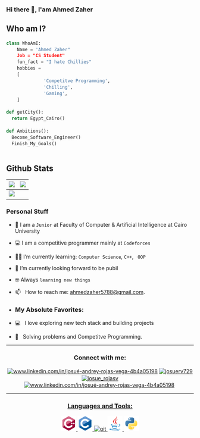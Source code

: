 ### Hi there 👋, I'am Ahmed Zaher

## Who am I?

```python
class WhoAmI:
    Name = 'Ahmed Zaher"
    Job = "CS Student"
    fun_fact = "I hate Chillies"
    hobbies = 
    [
              'Competitve Programming',
              'Chilling',
              'Gaming',
    ]
	
def getCity():
  return Egypt_Cairo()
	
def Ambitions():
  Become_Software_Engineer()
  Finish_My_Goals()
	
 ```
 
 ## Github Stats

<img src="https://github-readme-stats.vercel.app/api?username=AhmedZaher5788&&show_icons=true&count_private=true&theme=github_dark">|<img src="https://github-readme-streak-stats.herokuapp.com/?user=jaydeep-yadav&theme=blueberry_duo"/>
|---|---|
<img src="https://github-readme-stats.vercel.app/api/top-langs/?username=AhmedZaher5788&layout=compact&theme=github_dark"/>|
 
 

  ### Personal Stuff
- :school: I am a `Junior` at Faculty of Computer & Artificial Intelligence at Cairo University
- :computer: I am a competitive programmer mainly at `Codeforces`
- :student: I’m currently learning: `Computer Science`, ` C++ `, ` OOP`
- :thinking: I’m currently looking forward to be pubil
- :nerd_face: Always `learning new things`
- 📫 &nbsp; How to reach me: ahmedzaher5788@gmail.com.

- ### My Absolute Favorites:

- 💻 &nbsp; I love exploring new tech stack and building projects
-  🧠 &nbsp; Solving problems and Competitve Programming.

 <!-- CONNECTION -->
<hr>      
<h3 align="center">Connect with me:</h3>
<p align="center">
  <a href="https://www.linkedin.com/in/ahmed-zaher-338681223/" target="blank"><img align="center" src="https://github.com/AhmedZaher5788/AhmedZaher5788/blob/main/linkedin.svg" alt="www.linkedin.com/in/josué-andrey-rojas-vega-4b4a05198" height="30" width="40" /></a>
  <a href="https://www.facebook.com/profile.php?id=100004697581988" target="blank"><img align="center" src="https://github.com/AhmedZaher5788/AhmedZaher5788/blob/main/fb.svg" alt="josuerv729" height="30" width="40" /></a>
  <a href="https://twitter.com/ahmedzaher60" target="blank"><img align="center" src="https://github.com/AhmedZaher5788/AhmedZaher5788/blob/main/twitter.svg" alt="josue_rojasv" height="30" width="40" /></a>
	<a href="https://codeforces.com/profile/Sparnke" target="blank"><img align="center" src="https://cdn.iconscout.com/icon/free/png-256/code-forces-3628695-3029920.png" alt="www.linkedin.com/in/josué-andrey-rojas-vega-4b4a05198" height="30" width="40" /></a>
  <a href="https://www.facebook.com/profile.php?id=100004697581988" target="blank"><img align="center"
</p>



<!-- LANGUAGES AND TOOLS -->
<hr>
<h3 align="center">Languages and Tools:</h3>
<p align="center"> 
  <a href="https://www.w3schools.com/cpp/" target="_blank"> <img src="https://raw.githubusercontent.com/devicons/devicon/master/icons/cplusplus/cplusplus-original.svg" alt="cplusplus" width="40" height="40"/> </a>
   <a href="https://www.cprogramming.com/" target="_blank"> <img src="https://raw.githubusercontent.com/devicons/devicon/master/icons/c/c-original.svg" alt="c" width="40" height="40"/> </a>
  <a href="https://git-scm.com/" target="_blank"> <img src="https://www.vectorlogo.zone/logos/git-scm/git-scm-icon.svg" alt="git" width="40" height="40"/> </a> 
 <a href="https://www.java.com" target="_blank"> <img src="https://raw.githubusercontent.com/devicons/devicon/master/icons/java/java-original.svg" alt="java" width="40" height="40"/> </a>
    <a href="https://www.python.org" target="_blank"> <img src="https://raw.githubusercontent.com/devicons/devicon/master/icons/python/python-original.svg" alt="python" width="40" height="40"/> </a> 
</p>

